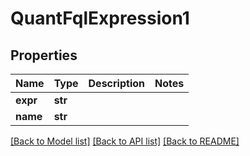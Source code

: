 # QuantFqlExpression1


## Properties
Name | Type | Description | Notes
------------ | ------------- | ------------- | -------------
**expr** | **str** |  | 
**name** | **str** |  | 

[[Back to Model list]](../README.md#documentation-for-models) [[Back to API list]](../README.md#documentation-for-api-endpoints) [[Back to README]](../README.md)


